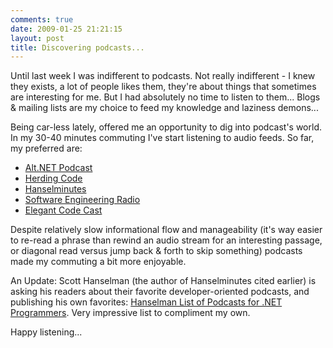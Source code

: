 ```yaml
---
comments: true
date: 2009-01-25 21:21:15
layout: post
title: Discovering podcasts...
---
```


Until last week I was indifferent to podcasts. Not really indifferent - I knew they exists, a lot of people likes them, they're about things that sometimes are interesting for me. But I had absolutely no time to listen to them... Blogs & mailing lists are my choice to feed my knowledge and laziness demons...

Being car-less lately, offered me an opportunity to dig into podcast's world. In my 30-40 minutes commuting I've start listening to audio feeds. So far, my preferred are:

  * [Alt.NET Podcast](http://altnetpodcast.com/)  
  * [Herding Code](http://herdingcode.com/)  
  * [Hanselminutes](http://www.hanselminutes.com/)  
  * [Software Engineering Radio](http://www.se-radio.net/)  
  * [Elegant Code Cast](http://elegantcode.com/category/codecast/)

Despite relatively slow informational flow and manageability (it's way easier to re-read a phrase than rewind an audio stream for an interesting passage, or diagonal read versus jump back & forth to skip something) podcasts made my commuting a bit more enjoyable.

An Update: Scott Hanselman (the author of Hanselminutes cited earlier) is asking his readers about their favorite developer-oriented podcasts, and publishing his own favorites: [Hanselman List of Podcasts for .NET Programmers](http://www.hanselman.com/blog/HanselmanListOfPodcastsForNETProgrammers.aspx). Very impressive list to compliment my own. 

Happy listening...
